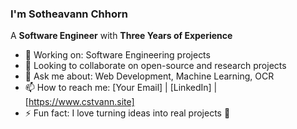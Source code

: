 ### I'm Sotheavann Chhorn

A **Software Engineer** with **Three Years of Experience**

- 🔭 Working on: Software Engineering projects    
- 👯 Looking to collaborate on open-source and research projects  
- 💬 Ask me about: Web Development, Machine Learning, OCR  
- 📫 How to reach me: [Your Email] | [LinkedIn] | [https://www.cstvann.site]  
- ⚡ Fun fact: I love turning ideas into real projects 🚀
